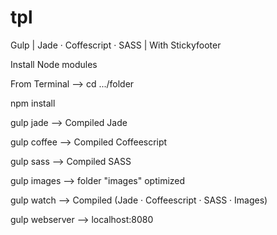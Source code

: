 # tpl
Gulp | Jade · Coffescript · SASS | With Stickyfooter

Install Node modules

From Terminal --> cd .../folder

npm install

gulp jade --> Compiled Jade

gulp coffee --> Compiled Coffeescript

gulp sass --> Compiled SASS

gulp images --> folder "images" optimized

gulp watch --> Compiled (Jade · Coffeescript · SASS · Images)

gulp webserver --> localhost:8080


